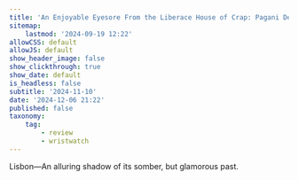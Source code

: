 ```yaml
---
title: 'An Enjoyable Eyesore From the Liberace House of Crap: Pagani Design PD-1644 ”Rainbow Daytona” Review'
sitemap:
    lastmod: '2024-09-19 12:22'
allowCSS: default
allowJS: default
show_header_image: false
show_clickthrough: true
show_date: default
is_headless: false
subtitle: '2024-11-10'
date: '2024-12-06 21:22'
published: false
taxonomy:
    tag:
        - review
        - wristwatch
---
```


Lisbon―An alluring shadow of its somber, but glamorous past.

